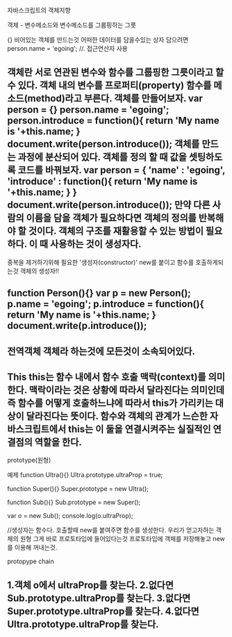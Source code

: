 자바스크립트의 객체지향

객체 - 변수메소드와 변수메소드를 그룹핑하는 그릇

{} 비어있는 객체를 만드는것 어떠한 데이터를 담을수있는 상자
담으려면 
person.name = 'egoing'; //. 접근연산자 사용

객체란 서로 연관된 변수와 함수를 그룹핑한 그릇이라고 할 수 있다. 객체 내의 변수를 프로퍼티(property) 함수를 메소드(method)라고 부른다. 객체를 만들어보자.
var person = {}
person.name = 'egoing';
person.introduce = function(){
    return 'My name is '+this.name;
}
document.write(person.introduce());
객체를 만드는 과정에 분산되어 있다. 객체를 정의 할 때 값을 셋팅하도록 코드를 바꿔보자.
var person = {
    'name' : 'egoing',
    'introduce' : function(){
        return 'My name is '+this.name;
    }
}
document.write(person.introduce());
만약 다른 사람의 이름을 담을 객체가 필요하다면 객체의 정의를 반복해야 할 것이다. 객체의 구조를 재활용할 수 있는 방법이 필요하다. 이 때 사용하는 것이 생성자다.
-------------------------------------------------------------------
중복을 제거하기위해 필요한 '생성자(constructor)'
new를 붙이고 함수를 호출하게되는것 객체의 생성자!!

function Person(){}
var p = new Person();
p.name = 'egoing';
p.introduce = function(){
    return 'My name is '+this.name; 
}
document.write(p.introduce());
--------------------------------------------------------------------
전역객체
객체라 하는것에 모든것이 소속되어있다.
--------------------------------------------------------------------
This
this는 함수 내에서 함수 호출 맥락(context)를 의미한다. 
맥락이라는 것은 상황에 따라서 달라진다는 의미인데 즉 함수를 어떻게 호출하느냐에 따라서 this가 가리키는 대상이 달라진다는 뜻이다. 
함수와 객체의 관계가 느슨한 자바스크립트에서 this는 이 둘을 연결시켜주는 실질적인 연결점의 역할을 한다.
---------------------------------------------------------------------------------
prototype(원형)

예제
function Ultra(){}
Ultra.prototype.ultraProp = true;
 
function Super(){}
Super.prototype = new Ultra();
 
function Sub(){}
Sub.prototype = new Super();
 
var o = new Sub();
console.log(o.ultraProp);

//생성자는 함수다. 호출할때 new를 붙여주면 함수를 생성한다.
우리가 얻고자하는 객체의 원형 그게 바로 프로토타입에 들어있다는것
프로토타입에 객체를 저장해놓고 new를 이용해 꺼내는것.

protopype chain

1.객체 o에서 ultraProp를 찾는다.
2.없다면 Sub.prototype.ultraProp를 찾는다.
3.없다면 Super.prototype.ultraProp를 찾는다.
4.없다면 Ultra.prototype.ultraProp를 찾는다.
-------------------------------------------------------------------------
